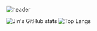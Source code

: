 ![header](https://capsule-render.vercel.app/api?type=slice&color=auto&height=300&section=header&text=Jin's%20Github&fontSize=90)

![Jin's GitHub stats](https://github-readme-stats.vercel.app/api?username=jcg6074&show_icons=true&theme=radical)
![Top Langs](https://github-readme-stats.vercel.app/api/top-langs/?username=jcg6074&layout=compact)
